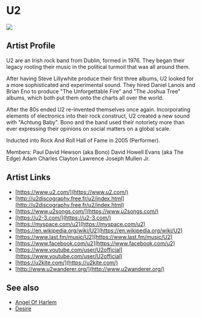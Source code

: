 # U2

![](../../asssets/artists/U2.png)

## Artist Profile

U2 are an Irish rock band from Dublin, formed in 1976. They began their legacy rooting their music in the political turmoil that was all around them.

After having Steve Lillywhite produce their first three albums, U2 looked for a more sophisticated and experimental sound. They hired Daniel Lanois and Brian Eno to produce "The Unforgettable Fire" and "The Joshua Tree" albums, which both put them onto the charts all over the world.

After the 80s ended U2 re-invented themselves once again. Incorporating elements of electronics into their rock construct, U2 created a new sound with "Achtung Baby". Bono and the band used their notoriety more than ever expressing their opinions on social matters on a global scale.

Inducted into Rock And Roll Hall of Fame in 2005 (Performer).

Members:
Paul David Hewson (aka Bono)
David Howell Evans (aka The Edge)
Adam Charles Clayton
Lawrence Joseph Mullen Jr.

## Artist Links

- [https://www.u2.com/](https://www.u2.com/)
- [http://u2discography.free.fr/u2/index.html](http://u2discography.free.fr/u2/index.html)
- [https://www.u2songs.com/](https://www.u2songs.com/)
- [https://u2-3.com/](https://u2-3.com/)
- [https://myspace.com/u2](https://myspace.com/u2)
- [https://en.wikipedia.org/wiki/U2](https://en.wikipedia.org/wiki/U2)
- [https://www.last.fm/music/U2](https://www.last.fm/music/U2)
- [https://www.facebook.com/u2](https://www.facebook.com/u2)
- [https://www.youtube.com/user/U2official](https://www.youtube.com/user/U2official)
- [https://u2kite.com/](https://u2kite.com/)
- [http://www.u2wanderer.org/](http://www.u2wanderer.org/)


## See also

- [Angel Of Harlem](U2-Angel_Of_Harlem.md)
- [Desire](U2-Desire.md)
